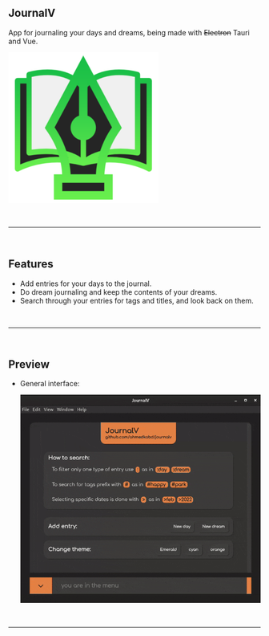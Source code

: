 ## JournalV

App for journaling your days and dreams, being made with ~~Electron~~ Tauri and Vue.

![JournalV Icon](app-icon-small.png)

<br />
<hr />
<br />

## Features

- Add entries for your days to the journal.
- Do dream journaling and keep the contents of your dreams.
- Search through your entries for tags and titles, and look back on them.

<br />
<hr />
<br />

## Preview

- General interface:

  ![A look at JournalV](app-preview.gif)

<br />
<hr />
<br />
